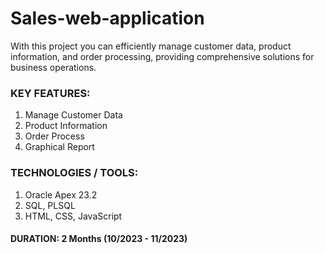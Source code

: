 # Sales-web-application
With this project you can efficiently manage customer data, product information, and order processing, providing comprehensive solutions for business operations.

### KEY FEATURES:
1. Manage Customer Data
2. Product Information
3. Order Process
4. Graphical Report

### TECHNOLOGIES / TOOLS:
1. Oracle Apex 23.2
2. SQL, PLSQL
3. HTML, CSS, JavaScript

#### DURATION: 2 Months (10/2023 - 11/2023)
